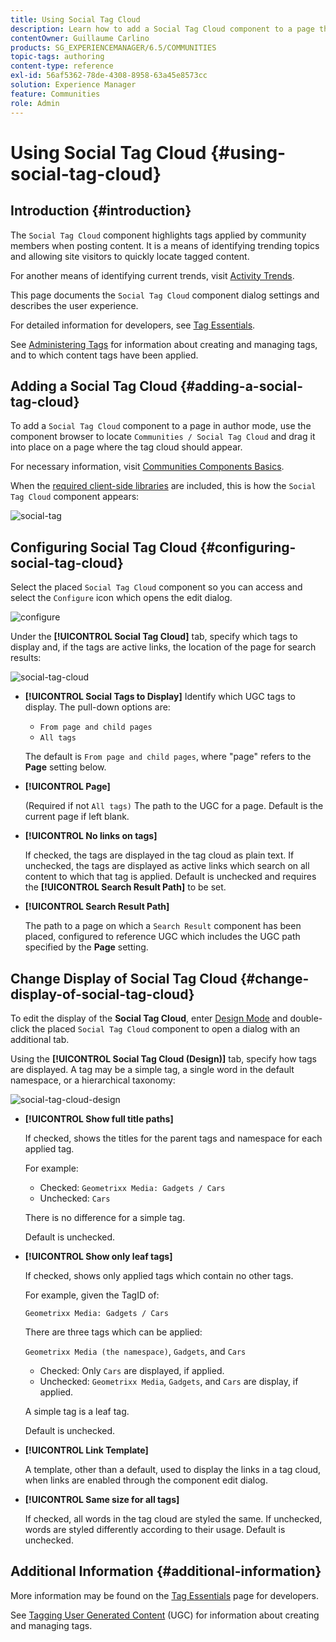 ```yaml
---
title: Using Social Tag Cloud
description: Learn how to add a Social Tag Cloud component to a page that lets signed-in community members quickly identify trending topics and locate tagged content.
contentOwner: Guillaume Carlino
products: SG_EXPERIENCEMANAGER/6.5/COMMUNITIES
topic-tags: authoring
content-type: reference
exl-id: 56af5362-78de-4308-8958-63a45e8573cc
solution: Experience Manager
feature: Communities
role: Admin
---
```

# Using Social Tag Cloud {#using-social-tag-cloud}

## Introduction {#introduction}

The `Social Tag Cloud` component highlights tags applied by community members when posting content. It is a means of identifying trending topics and allowing site visitors to quickly locate tagged content.

For another means of identifying current trends, visit [Activity Trends](trends.md).

This page documents the `Social Tag Cloud` component dialog settings and describes the user experience.

For detailed information for developers, see [Tag Essentials](tag.md).

See [Administering Tags](../../help/sites-administering/tags.md) for information about creating and managing tags, and to which content tags have been applied.

## Adding a Social Tag Cloud {#adding-a-social-tag-cloud}

To add a `Social Tag Cloud` component to a page in author mode, use the component browser to locate `Communities / Social Tag Cloud` and drag it into place on a page where the tag cloud should appear.

For necessary information, visit [Communities Components Basics](basics.md).

When the [required client-side libraries](tag.md#essentials-for-client-side) are included, this is how the `Social Tag Cloud` component appears:

![social-tag](assets/social-tag.png)

## Configuring Social Tag Cloud {#configuring-social-tag-cloud}

Select the placed `Social Tag Cloud` component so you can access and select the `Configure` icon which opens the edit dialog.

![configure](assets/configure-new.png)

Under the **[!UICONTROL Social Tag Cloud]** tab, specify which tags to display and, if the tags are active links, the location of the page for search results:

![social-tag-cloud](assets/social-tag-cloud.png)

* **[!UICONTROL Social Tags to Display]**
  Identify which UGC tags to display. The pull-down options are:

  * `From page and child pages`
  * `All tags`

  The default is `From page and child pages`, where "page" refers to the **Page** setting below.

* **[!UICONTROL Page]**
  
  (Required if not `All tags)` The path to the UGC for a page. Default is the current page if left blank.

* **[!UICONTROL No links on tags]**
  
  If checked, the tags are displayed in the tag cloud as plain text. If unchecked, the tags are displayed as active links which search on all content to which that tag is applied. Default is unchecked and requires the **[!UICONTROL Search Result Path]** to be set.

* **[!UICONTROL Search Result Path]**
  
  The path to a page on which a `Search Result` component has been placed, configured to reference UGC which includes the UGC path specified by the **Page** setting.

## Change Display of Social Tag Cloud {#change-display-of-social-tag-cloud}

To edit the display of the **Social Tag Cloud**, enter [Design Mode](../../help/sites-authoring/default-components-designmode.md) and double-click the placed `Social Tag Cloud` component to open a dialog with an additional tab.

Using the **[!UICONTROL Social Tag Cloud (Design)]** tab, specify how tags are displayed. A tag may be a simple tag, a single word in the default namespace, or a hierarchical taxonomy:

![social-tag-cloud-design](assets/social-tag-cloud-design.png)

* **[!UICONTROL Show full title paths]**
  
  If checked, shows the titles for the parent tags and namespace for each applied tag.

  For example:

  * Checked: `Geometrixx Media: Gadgets / Cars`
  * Unchecked: `Cars`

  There is no difference for a simple tag.

  Default is unchecked.

* **[!UICONTROL Show only leaf tags]**
  
  If checked, shows only applied tags which contain no other tags.

  For example, given the TagID of:

  `Geometrixx Media: Gadgets / Cars`

  There are three tags which can be applied: 
  
  `Geometrixx Media (the namespace)`, `Gadgets`, and `Cars`

  * Checked: Only `Cars` are displayed, if applied.
  * Unchecked: `Geometrixx Media`, `Gadgets`, and `Cars` are display, if applied.

  A simple tag is a leaf tag.

  Default is unchecked.

* **[!UICONTROL Link Template]**
  
  A template, other than a default, used to display the links in a tag cloud, when links are enabled through the component edit dialog.

* **[!UICONTROL Same size for all tags]**
  
  If checked, all words in the tag cloud are styled the same. If unchecked, words are styled differently according to their usage. Default is unchecked.

## Additional Information {#additional-information}

More information may be found on the [Tag Essentials](tag.md) page for developers.

See [Tagging User Generated Content](tag-ugc.md) (UGC) for information about creating and managing tags.
